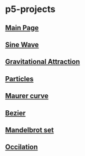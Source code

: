 # p5-projects
## [Main Page](https://younissk.github.io/p5-projects/)
## [Sine Wave](https://younissk.github.io/p5-projects/Sin%20wave/index.html)
## [Gravitational Attraction](https://younissk.github.io/p5-projects/Gravitational%20Attraction/index.html)
## [Particles](https://younissk.github.io/p5-projects/4.%20Particles/4.1%20Particle%20System%20Simulation/index.html)
## [Maurer curve](https://younissk.github.io/p5-projects/Maurer%20curve/index.html)
## [Bezier](https://younissk.github.io/p5-projects/Bezier/index.html)
## [Mandelbrot set](https://younissk.github.io/p5-projects/Mandelbrot/index.html)
## [Occilation](https://younissk.github.io/p5-projects/Occilation/index.html)
